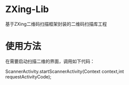 # ZXing-Lib
基于ZXing二维码扫描框架封装的二维码扫描库工程

# 使用方法

在需要启动扫描二维的界面，调用如下代码：

ScannerActivity.startScannerActivity(Context context,int requestActivityCode);